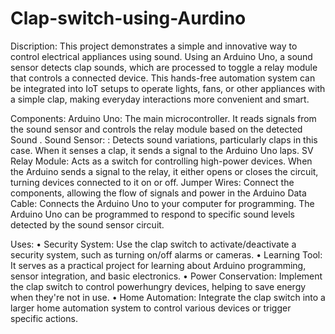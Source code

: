 # Clap-switch-using-Aurdino
Discription: This project demonstrates a simple and innovative way to control electrical appliances using sound. Using an Arduino Uno, a sound sensor detects clap sounds, which are processed to toggle a relay module that controls a connected device. This hands-free automation system can be integrated into IoT setups to operate lights, fans, or other appliances with a simple clap, making everyday interactions more convenient and smart.

Components: Arduino Uno: The main microcontroller. It reads signals from the sound sensor and controls the relay module based on the detected Sound .
Sound Sensor: : Detects sound variations, particularly claps in this case. When it senses a clap, it sends a signal to the Arduino Uno laps.
SV Relay Module: Acts as a switch for controlling high-power devices. When the Arduino sends a signal to the relay, it either opens or closes the circuit, turning devices connected to it on or off.
Jumper Wires: Connect the components, allowing the flow of signals and power in the Arduino Data Cable: Connects the Arduino Uno to your computer for programming. The Arduino Uno can be programmed to respond to specific sound levels detected by the sound sensor circuit.

Uses:
• Security System: Use the clap switch to activate/deactivate a security system, such as turning on/off alarms or cameras. 
• Learning Tool: It serves as a practical project for learning about Arduino programming, sensor integration, and basic electronics.
• Power Conservation: Implement the clap switch to control powerhungry devices, helping to save energy when they're not in use.
• Home Automation: Integrate the clap switch into a larger home automation system to control various devices or trigger specific actions.
